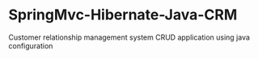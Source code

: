 # SpringMvc-Hibernate-Java-CRM
Customer relationship management system CRUD application using java configuration
